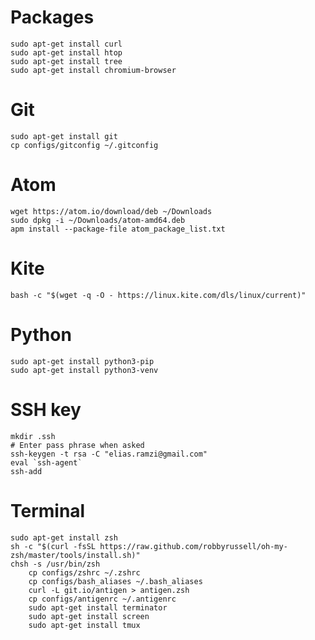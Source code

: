 # Packages

	sudo apt-get install curl
	sudo apt-get install htop
	sudo apt-get install tree
	sudo apt-get install chromium-browser


# Git

	sudo apt-get install git
	cp configs/gitconfig ~/.gitconfig


# Atom

	wget https://atom.io/download/deb ~/Downloads
	sudo dpkg -i ~/Downloads/atom-amd64.deb
	apm install --package-file atom_package_list.txt


# Kite

	bash -c "$(wget -q -O - https://linux.kite.com/dls/linux/current)"


# Python

	sudo apt-get install python3-pip
	sudo apt-get install python3-venv


# SSH key

	mkdir .ssh
	# Enter pass phrase when asked
	ssh-keygen -t rsa -C "elias.ramzi@gmail.com"
	eval `ssh-agent`
	ssh-add


# Terminal
    sudo apt-get install zsh
    sh -c "$(curl -fsSL https://raw.github.com/robbyrussell/oh-my-zsh/master/tools/install.sh)"
    chsh -s /usr/bin/zsh
		cp configs/zshrc ~/.zshrc
		cp configs/bash_aliases ~/.bash_aliases
		curl -L git.io/antigen > antigen.zsh
		cp configs/antigenrc ~/.antigenrc
		sudo apt-get install terminator
		sudo apt-get install screen
		sudo apt-get install tmux
